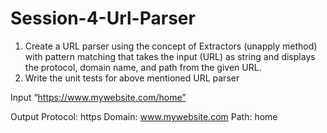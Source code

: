 # Session-4-Url-Parser

1. Create a URL parser using the concept of Extractors (unapply method) with pattern matching that takes the input (URL) as string and displays the protocol, domain name, and path from the given URL.
2. Write the unit tests for above mentioned URL parser

Input
“https://www.mywebsite.com/home”

Output
Protocol: https
Domain: www.mywebsite.com
Path: home
